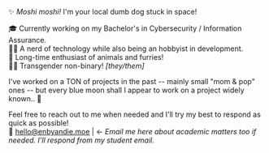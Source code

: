 ✨ _Moshi moshi!_ I'm your local dumb dog stuck in space!

🎓 Currently working on my Bachelor's in Cybersecurity / Information Assurance. \
👩‍💻 A nerd of technology while also being an hobbyist in development. \
🐾 Long-time enthusiast of animals and furries! \
🏳️‍⚧️ Transgender non-binary! _[they/them]_

I've worked on a TON of projects in the past -- mainly small "mom & pop" ones -- but every blue moon shall I appear to work on a project widely known.. :eyes:

Feel free to reach out to me when needed and I'll try my best to respond as quick as possible! \
📧 hello@enbyandie.moe | <- _Email me here about academic matters too if needed. I'll respond from my student email._
